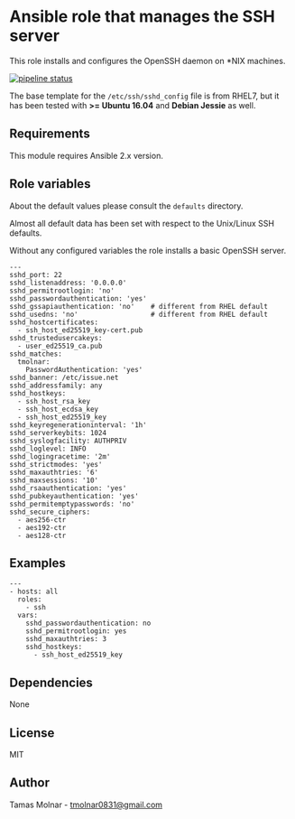 # Ansible role that manages the SSH server

This role installs and configures the OpenSSH daemon on *NIX machines.

[![pipeline status](https://gitlab.com/stiron/ansible-ssh/badges/master/pipeline.svg)](https://gitlab.com/stiron/ansible-ssh/commits/master)

The base template for the `/etc/ssh/sshd_config` file is from RHEL7, but it has
been tested with **>= Ubuntu 16.04** and **Debian Jessie** as well.

## Requirements

This module requires Ansible 2.x version.

## Role variables

About the default values please consult the `defaults` directory.

Almost all default data has been set with respect to the Unix/Linux SSH defaults.

Without any configured variables the role installs a basic OpenSSH server.

```
---
sshd_port: 22
sshd_listenaddress: '0.0.0.0'
sshd_permitrootlogin: 'no'
sshd_passwordauthentication: 'yes'
sshd_gssapiauthentication: 'no'    # different from RHEL default
sshd_usedns: 'no'                  # different from RHEL default
sshd_hostcertificates:
  - ssh_host_ed25519_key-cert.pub
sshd_trustedusercakeys:
  - user_ed25519_ca.pub
sshd_matches:
  tmolnar:
    PasswordAuthentication: 'yes'
sshd_banner: /etc/issue.net
sshd_addressfamily: any
sshd_hostkeys:
  - ssh_host_rsa_key
  - ssh_host_ecdsa_key
  - ssh_host_ed25519_key
sshd_keyregenerationinterval: '1h'
sshd_serverkeybits: 1024
sshd_syslogfacility: AUTHPRIV
sshd_loglevel: INFO
sshd_logingracetime: '2m'
sshd_strictmodes: 'yes'
sshd_maxauthtries: '6'
sshd_maxsessions: '10'
sshd_rsaauthentication: 'yes'
sshd_pubkeyauthentication: 'yes'
sshd_permitemptypasswords: 'no'
sshd_secure_ciphers:
  - aes256-ctr
  - aes192-ctr
  - aes128-ctr
```

## Examples

```
---
- hosts: all 
  roles:
    - ssh
  vars:
    sshd_passwordauthentication: no
    sshd_permitrootlogin: yes
    sshd_maxauthtries: 3
    sshd_hostkeys:
      - ssh_host_ed25519_key
```

## Dependencies

None

## License

MIT

## Author

Tamas Molnar - <tmolnar0831@gmail.com>
